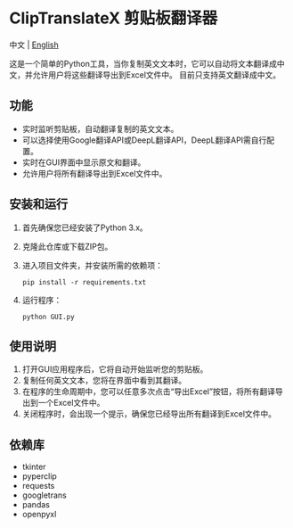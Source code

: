 
# ClipTranslateX 剪贴板翻译器

中文 | [English](README.EN.md)

这是一个简单的Python工具，当你复制英文文本时，它可以自动将文本翻译成中文，并允许用户将这些翻译导出到Excel文件中。
目前只支持英文翻译成中文。

## 功能

- 实时监听剪贴板，自动翻译复制的英文文本。
- 可以选择使用Google翻译API或DeepL翻译API，DeepL翻译API需自行配置。
- 实时在GUI界面中显示原文和翻译。
- 允许用户将所有翻译导出到Excel文件中。

## 安装和运行

1. 首先确保您已经安装了Python 3.x。

2. 克隆此仓库或下载ZIP包。

3. 进入项目文件夹，并安装所需的依赖项：
   ```
   pip install -r requirements.txt
   ```

4. 运行程序：
   ```
   python GUI.py
   ```

## 使用说明

1. 打开GUI应用程序后，它将自动开始监听您的剪贴板。
2. 复制任何英文文本，您将在界面中看到其翻译。
3. 在程序的生命周期中，您可以任意多次点击“导出Excel”按钮，将所有翻译导出到一个Excel文件中。
4. 关闭程序时，会出现一个提示，确保您已经导出所有翻译到Excel文件中。

## 依赖库

- tkinter
- pyperclip
- requests
- googletrans
- pandas
- openpyxl

